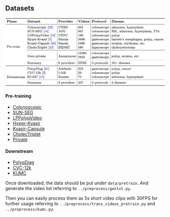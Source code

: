 ## Datasets
![avatar](assets/dataset.png)

#### Pre-training
- [Colonoscopic](http://www.depeca.uah.es/colonoscopy_dataset/)
- [SUN-SEG](https://github.com/GewelsJI/VPS/blob/main/docs/DATA_PREPARATION.md)
- [LPPolypVideo](https://github.com/dashishi/LDPolypVideo-Benchmark)
- [Hyper-Kvasir](https://datasets.simula.no/hyper-kvasir/)
- [Kvasir-Capsule](https://datasets.simula.no/kvasir-capsule/)
- [CholecTriplet](https://cholectriplet2021.grand-challenge.org/)
- [Private]()

#### Downstream
- [PolypDiag](https://github.com/tianyu0207/weakly-polyp)
- [CVC-12k](https://polyp.grand-challenge.org/Databases/)
- [KUMC](https://dataverse.harvard.edu/dataset.xhtml?persistentId=doi:10.7910/DVN/FCBUOR)

Once downloaded, the data should be put under `data/pretrain`. And generate the video list referring to `../preprocess/gentxt.py`.

Then you can easily process them as 5s short video clips with 30FPS for further usage referring to `../preprocess/trans_videos_pretrain.py` and `../preprocess/kumc.py`. 
